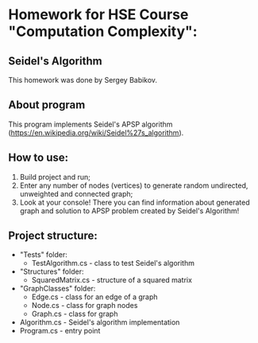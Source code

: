 # Homework for HSE Course "Computation Complexity": 
## Seidel's Algorithm
This homework was done by Sergey Babikov. 
## About program
This program implements Seidel's APSP algorithm (https://en.wikipedia.org/wiki/Seidel%27s_algorithm).
## How to use: 
1) Build project and run;
2) Enter any number of nodes (vertices) to generate random undirected, unweighted and connected graph;
3) Look at your console! There you can find information about generated graph and solution to APSP problem created by Seidel's Algorithm!
## Project structure:
- "Tests" folder:
	- TestAlgorithm.cs - class to test Seidel's algorithm
- "Structures" folder:
	- SquaredMatrix.cs - structure of a squared matrix
- "GraphClasses" folder:
	- Edge.cs - class for an edge of a graph
	- Node.cs - class for graph nodes
	- Graph.cs - class for graph
- Algorithm.cs - Seidel's algorithm implementation
- Program.cs - entry point